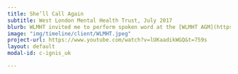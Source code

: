 ```yaml
---
title: She’ll Call Again
subtitle: West London Mental Health Trust, July 2017
blurb: WLMHT invited me to perform spoken word at the [WLMHT AGM](https://www.youtube.com/watch?v=lUKaadikWGQ){:target="_blank"}
image: "img/timeline/client/WLMHT.jpeg"
project-url: https://www.youtube.com/watch?v=lUKaadikWGQ&t=759s
layout: default
modal-id: c-ignis_uk

---
```

